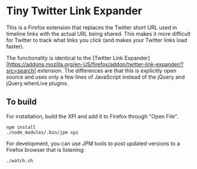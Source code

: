 # Tiny Twitter Link Expander

This is a Firefox extension that replaces the Twitter short URL used in timeline links with the actual URL being shared. This makes it more difficult for Twitter to track what links you click (and makes your Twitter links load faster).

The functionality is identical to the [Twitter Link Expander][https://addons.mozilla.org/en-US/firefox/addon/twitter-link-expander/?src=search] extension. The differences are that this is explicitly open source and uses only a few lines of JavaScript instead of the jQuery and jQuery.whenLive plugins.

## To build

For installation, build the XPI and add it to Firefox through "Open File".

```
npm install
./node_modules/.bin/jpm xpi
```

For development, you can use JPM tools to post updated versions to a Firefox browser that is listening:

```
./watch.sh
```